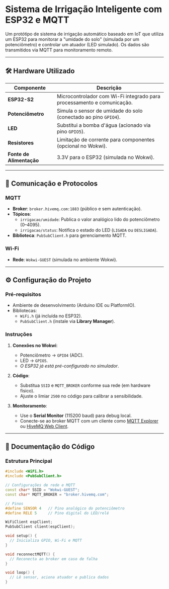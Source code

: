 # Sistema de Irrigação Inteligente com ESP32 e MQTT

Um protótipo de sistema de irrigação automático baseado em IoT que utiliza um ESP32 para monitorar a "umidade do solo" (simulada por um potenciômetro) e controlar um atuador (LED simulado). Os dados são transmitidos via MQTT para monitoramento remoto.

---

## 🛠️ Hardware Utilizado
| Componente          | Descrição                                                                 |
|---------------------|---------------------------------------------------------------------------|
| **ESP32-S2**        | Microcontrolador com Wi-Fi integrado para processamento e comunicação.    |
| **Potenciômetro**   | Simula o sensor de umidade do solo (conectado ao pino `GPIO4`).           |
| **LED**             | Substitui a bomba d'água (acionado via pino `GPIO5`).                     |
| **Resistores**      | Limitação de corrente para componentes (opcional no Wokwi).               |
| **Fonte de Alimentação** | 3.3V para o ESP32 (simulada no Wokwi).                                |

---

## 📡 Comunicação e Protocolos
### **MQTT**
- **Broker**: `broker.hivemq.com:1883` (público e sem autenticação).
- **Tópicos**:
  - `irrigacao/umidade`: Publica o valor analógico lido do potenciômetro (0–4095).
  - `irrigacao/status`: Notifica o estado do LED (`LIGADA` ou `DESLIGADA`).
- **Biblioteca**: `PubSubClient.h` para gerenciamento MQTT.

### **Wi-Fi**
- **Rede**: `Wokwi-GUEST` (simulada no ambiente Wokwi).

---

## ⚙️ Configuração do Projeto

### **Pré-requisitos**
- Ambiente de desenvolvimento (Arduino IDE ou PlatformIO).
- Bibliotecas:
  - `WiFi.h` (já incluída no ESP32).
  - `PubSubClient.h` (instale via **Library Manager**).

### **Instruções**
1. **Conexões no Wokwi**:
   - Potenciômetro → `GPIO4` (ADC).
   - LED → `GPIO5`.
   - *O ESP32 já está pré-configurado no simulador*.

2. **Código**:
   - Substitua `SSID` e `MQTT_BROKER` conforme sua rede (em hardware físico).
   - Ajuste o limiar `2500` no código para calibrar a sensibilidade.

3. **Monitoramento**:
   - Use o **Serial Monitor** (115200 baud) para debug local.
   - Conecte-se ao broker MQTT com um cliente como [MQTT Explorer](http://mqtt-explorer.com/) ou [HiveMQ Web Client](https://www.hivemq.com/demos/websocket-client/).

---

## 📝 Documentação do Código

### **Estrutura Principal**
```cpp
#include <WiFi.h>
#include <PubSubClient.h>

// Configurações de rede e MQTT
const char* SSID = "Wokwi-GUEST";
const char* MQTT_BROKER = "broker.hivemq.com";

// Pinos
#define SENSOR 4   // Pino analógico do potenciômetro
#define RELE 5     // Pino digital do LED/relé

WiFiClient espClient;
PubSubClient client(espClient);

void setup() {
  // Inicializa GPIO, Wi-Fi e MQTT
}

void reconnectMQTT() {
  // Reconecta ao broker em caso de falha
}

void loop() {
  // Lê sensor, aciona atuador e publica dados
}
